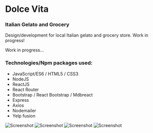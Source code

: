 # Dolce Vita

###  Italian Gelato and Grocery 

Design/development for local Italian gelato and grocery store. Work in progress!

Work in progress...

### Technologies/Npm packages used:

* JavaScript/ES6 / HTML5 / CSS3
* NodeJS
* ReactJS
* React Router
* Bootstrap / React Bootstrap / Mdbreact 
* Express
* Axios 
* Nodemailer
* Yelp fusion

![Screenshot](public/assets/images/screen-1.jpg)
![Screenshot](public/assets/images/screen-2.jpg)
![Screenshot](public/assets/images/screen-3.jpg)
![Screenshot](public/assets/images/screen-4.jpg)